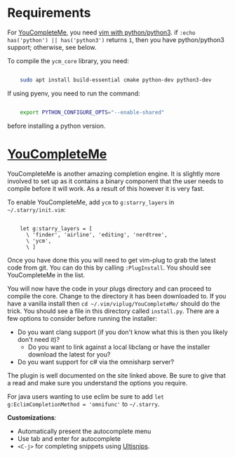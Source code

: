 # Requirements

For [YouCompleteMe], you need [vim with python/python3](https://github.com/Valloric/YouCompleteMe#full-installation-guide).
if `:echo has('python') || has('python3')` returns `1`, then you have python/python3 support; otherwise, see below.

To compile the `ycm_core` library, you need:

```bash

    sudo apt install build-essential cmake python-dev python3-dev
```

If using pyenv, you need to run the command:

```bash

    export PYTHON_CONFIGURE_OPTS="--enable-shared"
```

before installing a python version.

# [YouCompleteMe]

YouCompleteMe is another amazing completion engine.
It is slightly more involved to set up as it contains a binary component that the user needs to compile before it will work.
As a result of this however it is very fast.

To enable YouCompleteMe, add `ycm` to `g:starry_layers` in `~/.starry/init.vim`:

```viml

    let g:starry_layers = [
      \ 'finder', 'airline', 'editing', 'nerdtree',
      \ 'ycm',
      \ ]
```

Once you have done this you will need to get vim-plug to grab the latest code from git.
You can do this by calling `:PlugInstall`. You should see YouCompleteMe in the list.

You will now have the code in your plugs directory and can proceed to compile the core.
Change to the directory it has been downloaded to. If you have a vanilla install then `cd ~/.vim/viplug/YouCompleteMe/` should do the trick.
You should see a file in this directory called `install.py`. There are a few options to consider before running the installer:

  * Do you want clang support (if you don't know what this is then you likely don't need it)?
    * Do you want to link against a local libclang or have the installer download the latest for you?
  * Do you want support for c# via the omnisharp server?

The plugin is well documented on the site linked above. Be sure to give that a read and make sure you understand the options you require.

For java users wanting to use eclim be sure to add `let g:EclimCompletionMethod = 'omnifunc'` to `~/.starry`.

**Customizations**:

 * Automatically present the autocomplete menu
 * Use tab and enter for autocomplete
 * `<C-j>` for completing snippets using [Ultisnips](https://github.com/SirVer/ultisnips).


[YouCompleteMe]: https://github.com/ycm-core/YouCompleteMe

